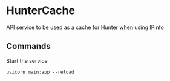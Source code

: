 # HunterCache
API service to be used as a cache for Hunter when using IPinfo

## Commands
Start the service
```
uvicorn main:app --reload
```